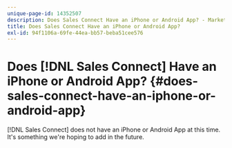 ```yaml
---
unique-page-id: 14352507
description: Does Sales Connect Have an iPhone or Android App? - Marketo Docs - Product Documentation
title: Does Sales Connect Have an iPhone or Android App?
exl-id: 94f1106a-69fe-44ea-bb57-beba51cee576
---
```

# Does [!DNL Sales Connect] Have an iPhone or Android App? {#does-sales-connect-have-an-iphone-or-android-app}

[!DNL Sales Connect] does not have an iPhone or Android App at this time. It's something we're hoping to add in the future.
